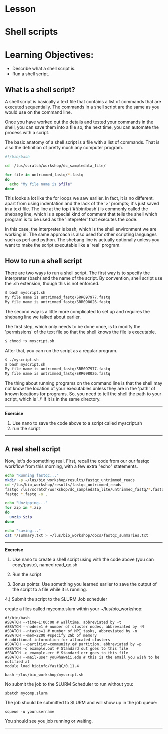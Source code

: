 # Lesson

Shell scripts
===================

# Learning Objectives:
* Describe what a shell script is.
* Run a shell script.


## What is a shell script?
A shell script is basically a text file that contains a list of commands
that are executed sequentially.  The commands in a shell script are the same
as you would use on the command line.

Once you have worked out the details and tested your commands in the shell, you can save them into a file so, the next time, you can automate the process with
a script.

The basic anatomy of a shell script is a file with a list of commands.
That is also the definition of pretty much any computer program.

```bash
#!/bin/bash

cd  /lus/scratch/workshop/dc_sampledata_lite/

for file in untrimmed_fastq/*.fastq
do
  echo "My file name is $file"
done
```

This looks a lot like the for loops we saw earlier.  In fact, it is no different, apart from using indentation and the lack of the '>' prompts; it's just saved in a text file. The line at the top ('#!/bin/bash') is commonly called the shebang line, which is a special kind of comment that tells the shell which program is to be used as the 'intepreter' that executes the code.  

In this case, the interpreter is bash, which is the shell environment we are working in. The same approach is also used for other scripting languages such as perl and python.  The shebang line is actually optionally unless you want to
make the script executable like a 'real' program.

## How to run a shell script
There are two ways to run a shell script. The first way is to specify the
interpreter (bash) and the name of the script.  By convention, shell script
use the .sh extension, though this is not enforced.

```bash
$ bash myscript.sh
My file name is untrimmed_fastq/SRR097977.fastq
My file name is untrimmed_fastq/SRR098026.fastq
```

The second way is a little more complicated to set up and requires the shebang line we talked about earlier.

The first step, which only needs to be done once, is to modify the 'permissions' of the text file so that the shell knows the file is executable.

```bash
$ chmod +x myscript.sh
```

After that, you can run the script as a regular program.

```bash
$ ./myscript.sh
$ bash myscript.sh
My file name is untrimmed_fastq/SRR097977.fastq
My file name is untrimmed_fastq/SRR098026.fastq
```

The thing about running programs on the command line is that the shell may not know the location of your executables unless they are in the 'path' of known locations for programs.  So, you need to tell the shell the path to your script, which is './' if it is in the same directory.

****
**Exercise**
1) Use nano to save the code above to a script called myscript.sh
2) run the script
****


## A real shell script

Now, let's do something real.  First, recall the code from our our fastqc
workflow from this morning, with a few extra "echo" statements.

```bash
echo "Running fastqc..."
mkdir -p ~/lus/bio_workshop/results/fastqc_untrimmed_reads
cd ~/lus/bio_workshop/results/fastqc_untrimmed_reads
fastqc /lus/scratch/workshop/dc_sampledata_lite/untrimmed_fastq/*.fastq -o .
fastqc *.fastq -o .

echo "Unzipping..."
for zip in *.zip
do
  unzip $zip
done

echo "saving..."
cat */summary.txt > ~/lus/bio_workshop/docs/fastqc_summaries.txt
```


****
**Exercise**

1) Use nano to create a shell script using with the code above (you can copy/paste),
named read_qc.sh

2) Run the script

3) Bonus points: Use something you learned earlier to save the output
of the script to a file while it is running.

4.) Submit the script to the SLURM Job scheduler

create a files called mycomp.slum within your ~/lus/bio_workshop:
```
#!/bin/bash
#SBATCH --time=1:00:00 # walltime, abbreviated by -t
#SBATCH --nodes=1 # number of cluster nodes, abbreviated by -N
#SBATCH --ntasks=1 # number of MPI tasks, abbreviated by -n
#SBATCH --mem=2200 #specify 2Gb of memory
# additional information for allocated clusters
#SBATCH --partition=community.q# partition, abbreviated by –p
#SBATCH -o example.out # Standard out goes to this file
#SBATCH -e example.err # Standard err goes to this file
#SBATCH --mail-user you@hawaii.edu # this is the email you wish to be notified at
module load bioinfo/fastQC/0.11.4

bash ~/lus/bio_workshop/myscript.sh
```

No submit the job to the SLURM Scheduler to run without you:
```
sbatch mycomp.slurm
```

The job should be submitted to SLURM and will show up in the job queue:
```
squeue -u yourusername
```
You should see you job running or waiting.
****
